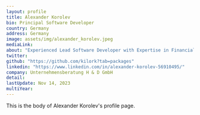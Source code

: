 ```yaml
---
layout: profile
title: Alexander Korolev
bio: Principal Software Developer
country: Germany  
address: Germany
image: assets/img/alexander_korolev.jpeg
mediaLink: 
about: "Experienced Lead Software Developer with Expertise in Financial Services and IT Integration. Open Source Enthusiast & Collaborator.I believe that the power of collaboration and community-driven development can change the world, and open source is at the forefront of this movement.I thrive on finding creative solutions to complex problems, and I'm always looking for new and innovative ways to achieve my goals. My passion for experimenting with technology helps me stay ahead of the curve and find new ways to deliver results."
twitter: 
github: "https://github.com/kilork?tab=packages"
linkedin: "https://www.linkedin.com/in/alexander-korolev-56910495/"
company: Unternehmensberatung H & D GmbH
detail: 
lastUpdate: Nov 14, 2023
multiYear:
---
```


This is the body of Alexander Korolev's profile page.
